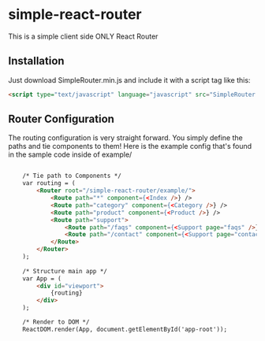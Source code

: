 # simple-react-router
This is a simple client side ONLY React Router


Installation
------------
Just download SimpleRouter.min.js and include it with a script tag like this:
```html
<script type="text/javascript" language="javascript" src="SimpleRouter.min.js" charset="utf-8"></script>
```

Router Configuration
--------------------
The routing configuration is very straight forward. You simply define the paths and tie components to them! Here is the example config that's found in the sample code inside of example/

```html

	/* Tie path to Components */
	var routing = (
		<Router root="/simple-react-router/example/">
			<Route path="*" component={<Index />} />
			<Route path="category" component={<Category />} />
			<Route path="product" component={<Product />} />
			<Route path="support">
				<Route path="/faqs" component={<Support page="faqs" />} />
				<Route path="/contact" component={<Support page="contact" />} />
 			</Route>
		</Router>
	);
	
	/* Structure main app */
	var App = ( 
		<div id="viewport">
			{routing}
		</div>
	);

	/* Render to DOM */
	ReactDOM.render(App, document.getElementById('app-root'));
```
